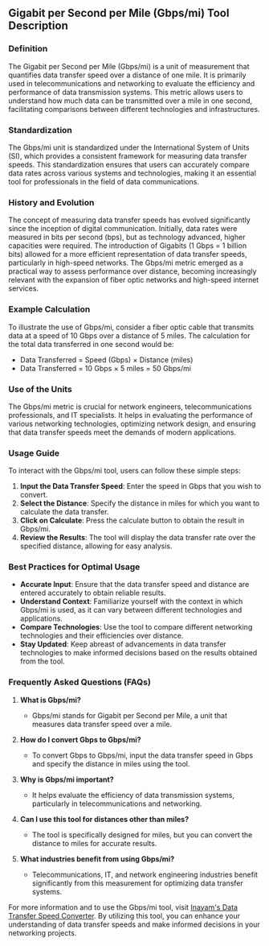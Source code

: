 ## Gigabit per Second per Mile (Gbps/mi) Tool Description

### Definition
The Gigabit per Second per Mile (Gbps/mi) is a unit of measurement that quantifies data transfer speed over a distance of one mile. It is primarily used in telecommunications and networking to evaluate the efficiency and performance of data transmission systems. This metric allows users to understand how much data can be transmitted over a mile in one second, facilitating comparisons between different technologies and infrastructures.

### Standardization
The Gbps/mi unit is standardized under the International System of Units (SI), which provides a consistent framework for measuring data transfer speeds. This standardization ensures that users can accurately compare data rates across various systems and technologies, making it an essential tool for professionals in the field of data communications.

### History and Evolution
The concept of measuring data transfer speeds has evolved significantly since the inception of digital communication. Initially, data rates were measured in bits per second (bps), but as technology advanced, higher capacities were required. The introduction of Gigabits (1 Gbps = 1 billion bits) allowed for a more efficient representation of data transfer speeds, particularly in high-speed networks. The Gbps/mi metric emerged as a practical way to assess performance over distance, becoming increasingly relevant with the expansion of fiber optic networks and high-speed internet services.

### Example Calculation
To illustrate the use of Gbps/mi, consider a fiber optic cable that transmits data at a speed of 10 Gbps over a distance of 5 miles. The calculation for the total data transferred in one second would be:
- Data Transferred = Speed (Gbps) × Distance (miles)
- Data Transferred = 10 Gbps × 5 miles = 50 Gbps/mi

### Use of the Units
The Gbps/mi metric is crucial for network engineers, telecommunications professionals, and IT specialists. It helps in evaluating the performance of various networking technologies, optimizing network design, and ensuring that data transfer speeds meet the demands of modern applications.

### Usage Guide
To interact with the Gbps/mi tool, users can follow these simple steps:
1. **Input the Data Transfer Speed**: Enter the speed in Gbps that you wish to convert.
2. **Select the Distance**: Specify the distance in miles for which you want to calculate the data transfer.
3. **Click on Calculate**: Press the calculate button to obtain the result in Gbps/mi.
4. **Review the Results**: The tool will display the data transfer rate over the specified distance, allowing for easy analysis.

### Best Practices for Optimal Usage
- **Accurate Input**: Ensure that the data transfer speed and distance are entered accurately to obtain reliable results.
- **Understand Context**: Familiarize yourself with the context in which Gbps/mi is used, as it can vary between different technologies and applications.
- **Compare Technologies**: Use the tool to compare different networking technologies and their efficiencies over distance.
- **Stay Updated**: Keep abreast of advancements in data transfer technologies to make informed decisions based on the results obtained from the tool.

### Frequently Asked Questions (FAQs)

1. **What is Gbps/mi?**
   - Gbps/mi stands for Gigabit per Second per Mile, a unit that measures data transfer speed over a mile.

2. **How do I convert Gbps to Gbps/mi?**
   - To convert Gbps to Gbps/mi, input the data transfer speed in Gbps and specify the distance in miles using the tool.

3. **Why is Gbps/mi important?**
   - It helps evaluate the efficiency of data transmission systems, particularly in telecommunications and networking.

4. **Can I use this tool for distances other than miles?**
   - The tool is specifically designed for miles, but you can convert the distance to miles for accurate results.

5. **What industries benefit from using Gbps/mi?**
   - Telecommunications, IT, and network engineering industries benefit significantly from this measurement for optimizing data transfer systems.

For more information and to use the Gbps/mi tool, visit [Inayam's Data Transfer Speed Converter](https://www.inayam.co/unit-converter/data_transfer_speed_si). By utilizing this tool, you can enhance your understanding of data transfer speeds and make informed decisions in your networking projects.
